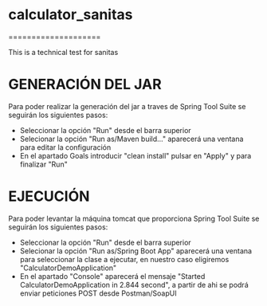 # calculator_sanitas
====================

This is a technical test for sanitas

GENERACIÓN DEL JAR
==================
Para poder realizar la generación del jar a traves de Spring Tool Suite se seguirán los siguientes pasos:
- Seleccionar la opción "Run" desde el barra superior
- Selecionar la opción "Run as/Maven build..." aparecerá una ventana para editar la configuración
- En el apartado Goals introducir "clean install" pulsar en "Apply" y para finalizar "Run"

EJECUCIÓN
=========
Para poder levantar la máquina tomcat que proporciona Spring Tool Suite se seguirán los siguientes pasos:
- Seleccionar la opción "Run" desde el barra superior
- Selecionar la opción "Run as/Spring Boot App" aparecerá una ventana para seleccionar la clase a ejecutar, en nuestro caso eligiremos "CalculatorDemoApplication"
- En el apartado "Console" aparecerá el mensaje  "Started CalculatorDemoApplication in 2.844 second", a partir de ahi se podrá enviar peticiones POST desde Postman/SoapUI